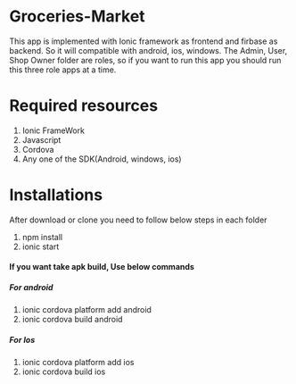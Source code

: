 # Groceries-Market

This app is implemented with Ionic framework as frontend and firbase as backend. So it will compatible with android, ios, windows. The Admin, User, Shop Owner folder are roles, so if you want to run this app you should run this three role apps at a time. 

# Required resources

1. Ionic FrameWork
2. Javascript
3. Cordova
4. Any one of the SDK(Android, windows, ios)

# Installations

After download or clone you need to follow below steps in each folder

1. npm install
2. ionic start

#### If you want take apk build, Use below commands

##### For android

1. ionic cordova platform add android
2. ionic cordova build android

##### For Ios

1. ionic cordova platform add ios
2. ionic cordova build ios




